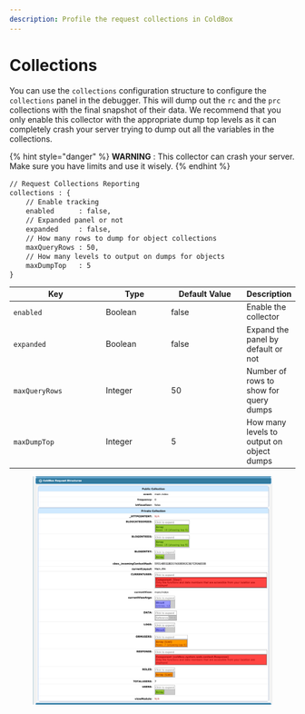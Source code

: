 ```yaml
---
description: Profile the request collections in ColdBox
---
```


# Collections

You can use the `collections` configuration structure to configure the `collections` panel in the debugger. This will dump out the `rc` and the `prc` collections with the final snapshot of their data.  We recommend that you only enable this collector with the appropriate dump top levels as it can completely crash your server trying to dump out all the variables in the collections.

{% hint style="danger" %}
**WARNING** : This collector can crash your server. Make sure you have limits and use it wisely.
{% endhint %}

```cfscript
// Request Collections Reporting
collections : {
	// Enable tracking
	enabled      : false,
	// Expanded panel or not
	expanded     : false,
	// How many rows to dump for object collections
	maxQueryRows : 50,
	// How many levels to output on dumps for objects
	maxDumpTop   : 5
}
```

<table><thead><tr><th width="174">Key</th><th width="120">Type</th><th width="147">Default Value</th><th>Description</th></tr></thead><tbody><tr><td><code>enabled</code></td><td>Boolean</td><td>false</td><td>Enable the collector</td></tr><tr><td><code>expanded</code></td><td>Boolean</td><td>false</td><td>Expand the panel by default or not</td></tr><tr><td><code>maxQueryRows</code></td><td>Integer</td><td>50</td><td>Number of rows to show for query dumps</td></tr><tr><td><code>maxDumpTop</code></td><td>Integer</td><td>5</td><td>How many levels to output on object dumps</td></tr></tbody></table>

<figure><img src="../.gitbook/assets/SCR-20230616-nyjp (1).png" alt=""><figcaption></figcaption></figure>



